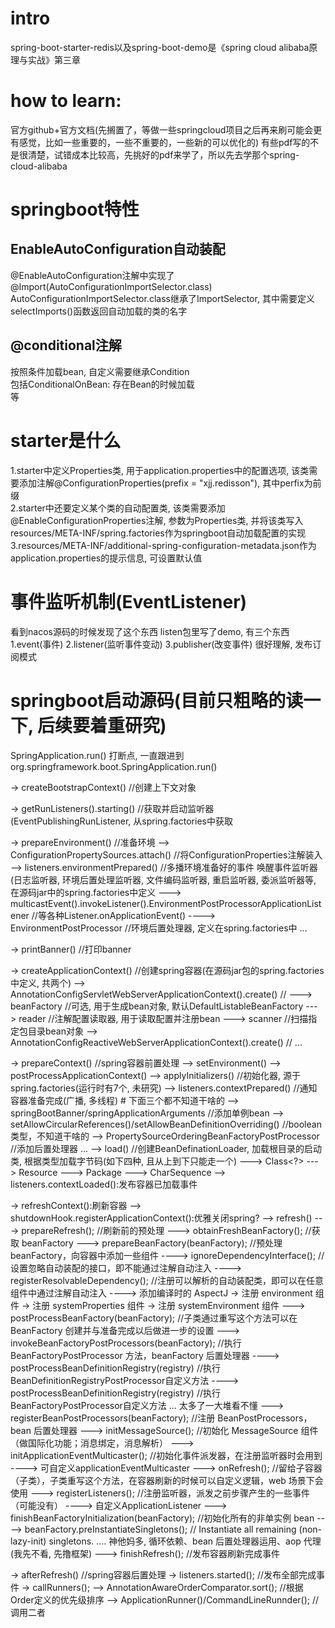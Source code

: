 # intro
spring-boot-starter-redis以及spring-boot-demo是《spring cloud alibaba原理与实战》第三章  


# how to learn:
官方github+官方文档(先搁置了，等做一些springcloud项目之后再来刷可能会更有感觉，比如一些重要的，一些不重要的，一些新的可以优化的)
有些pdf写的不是很清楚，试错成本比较高，先挑好的pdf来学了，所以先去学那个spring-cloud-alibaba


# springboot特性

## EnableAutoConfiguration自动装配
@EnableAutoConfiguration注解中实现了@Import(AutoConfigurationImportSelector.class)
AutoConfigurationImportSelector.class继承了ImportSelector, 其中需要定义selectImports()函数返回自动加载的类的名字  

## @conditional注解
按照条件加载bean, 自定义需要继承Condition  
包括ConditionalOnBean: 存在Bean的时候加载  
等  

# starter是什么  
1.starter中定义Properties类, 用于application.properties中的配置选项, 该类需要添加注解@ConfigurationProperties(prefix = "xjj.redisson"), 其中perfix为前缀  
2.starter中还要定义某个类的自动配置类, 该类需要添加@EnableConfigurationProperties注解, 参数为Properties类, 并将该类写入resources/META-INF/spring.factories作为springboot自动加载配置的实现  
3.resources/META-INF/additional-spring-configuration-metadata.json作为application.properties的提示信息, 可设置默认值  

# 事件监听机制(EventListener)
看到nacos源码的时候发现了这个东西
listen包里写了demo, 有三个东西
1.event(事件)
2.listener(监听事件变动)
3.publisher(改变事件)
很好理解, 发布订阅模式


# springboot启动源码(目前只粗略的读一下, 后续要着重研究)
SpringApplication.run() 打断点, 一直跟进到org.springframework.boot.SpringApplication.run()

-> createBootstrapContext() //创建上下文对象

-> getRunListeners().starting() //获取并启动监听器(EventPublishingRunListener, 从spring.factories中获取

-> prepareEnvironment() //准备环境
    --> ConfigurationPropertySources.attach() //将ConfigurationProperties注解装入
    --> listeners.environmentPrepared() //多播环境准备好的事件 唤醒事件监听器(日志监听器, 环境后置处理监听器, 文件编码监听器, 重启监听器, 委派监听器等, 在源码jar中的spring.factories中定义
        ---> multicastEvent().invokeListener().EnvironmentPostProcessorApplicationListener //等各种Listener.onApplicationEvent()
            ----> EnvironmentPostProcessor //环境后置处理器, 定义在spring.factories中
    ...

-> printBanner() //打印banner

-> createApplicationContext() //创建spring容器(在源码jar包的spring.factories中定义, 共两个)
    --> AnnotationConfigServletWebServerApplicationContext().create() //
        ---> beanFactory //可选, 用于生成bean对象, 默认DefaultListableBeanFactory
        ---> reader //注解配置读取器, 用于读取配置并注册bean
        ---> scanner //扫描指定包目录bean对象
    --> AnnotationConfigReactiveWebServerApplicationContext().create() //
    ...

-> prepareContext() //spring容器前置处理
    --> setEnvironment()
    --> postProcessApplicationContext()
    --> applyInitializers() //初始化器, 源于spring.factories(运行时有7个, 未研究)
    --> listeners.contextPrepared() //通知容器准备完成(广播, 多线程)
      # 下面三个都不知道干啥的
    --> springBootBanner/springApplicationArguments //添加单例bean
    --> setAllowCircularReferences()/setAllowBeanDefinitionOverriding() //boolean类型，不知道干啥的
    --> PropertySourceOrderingBeanFactoryPostProcessor //添加后置处理器
    ...
    --> load() //创建BeanDefinationLoader, 加载根目录的启动类, 根据类型加载字节码(如下四种, 且从上到下只能走一个)
        ---> Class<?>
        ---> Resource
        ---> Package
        ---> CharSequence
    --> listeners.contextLoaded():发布容器已加载事件

-> refreshContext():刷新容器
    --> shutdownHook.registerApplicationContext():优雅关闭spring?
    --> refresh()
        ---> prepareRefresh(); //刷新前的预处理
        ---> obtainFreshBeanFactory(); //获取 beanFactory
        ---> prepareBeanFactory(beanFactory); //预处理 beanFactory，向容器中添加一些组件
             ----> ignoreDependencyInterface(); //设置忽略自动装配的接口，即不能通过注解自动注入
             ----> registerResolvableDependency(); //注册可以解析的自动装配类，即可以在任意组件中通过注解自动注入
             ----> 添加编译时的 AspectJ -> 注册 environment 组件 -> 注册 systemProperties 组件 -> 注册 systemEnvironment 组件
        ---> postProcessBeanFactory(beanFactory); //子类通过重写这个方法可以在 BeanFactory 创建并与准备完成以后做进一步的设置
        ---> invokeBeanFactoryPostProcessors(beanFactory); //执行 BeanFactoryPostProcessor 方法，beanFactory 后置处理器
             ----> postProcessBeanDefinitionRegistry(registry) //执行BeanDefinitionRegistryPostProcessor自定义方法
             ----> postProcessBeanDefinitionRegistry(registry) //执行BeanFactoryPostProcessor自定义方法
             ... 太多了一大堆看不懂
        ---> registerBeanPostProcessors(beanFactory); //注册 BeanPostProcessors，bean 后置处理器
        ---> initMessageSource(); //初始化 MessageSource 组件（做国际化功能；消息绑定，消息解析）
        ---> initApplicationEventMulticaster(); //初始化事件派发器，在注册监听器时会用到
             ----> 可自定义applicationEventMulticaster
        ---> onRefresh(); //留给子容器（子类），子类重写这个方法，在容器刷新的时候可以自定义逻辑，web 场景下会使用
        ---> registerListeners(); //注册监听器，派发之前步骤产生的一些事件（可能没有）
             ----> 自定义ApplicationListener
        ---> finishBeanFactoryInitialization(beanFactory); //初始化所有的非单实例 bean
             ----> beanFactory.preInstantiateSingletons();  // Instantiate all remaining (non-lazy-init) singletons.
             .... 神他妈多, 循环依赖、bean 后置处理器运用、aop 代理(我先不看, 先撸框架)
        ---> finishRefresh(); //发布容器刷新完成事件

-> afterRefresh() //spring容器后置处理
-> listeners.started(); //发布全部完成事件
-> callRunners();
   --> AnnotationAwareOrderComparator.sort(); //根据Order定义的优先级排序
   --> ApplicationRunner()/CommandLineRunnder(); //调用二者
